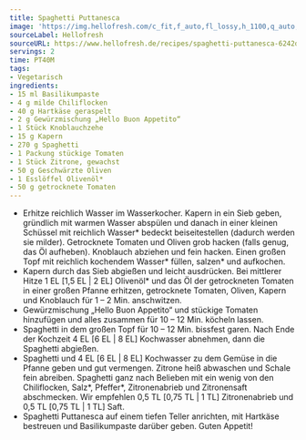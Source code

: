 ```yaml
---
title: Spaghetti Puttanesca
image: 'https://img.hellofresh.com/c_fit,f_auto,fl_lossy,h_1100,q_auto,w_2600/hellofresh_s3/image/spaghetti-puttanesca-89e8fd78.jpg'
sourceLabel: Hellofresh
sourceURL: https://www.hellofresh.de/recipes/spaghetti-puttanesca-6242da3b2f06572ae36dcc7f
servings: 2
time: PT40M
tags:
- Vegetarisch
ingredients:
- 15 ml Basilikumpaste
- 4 g milde Chiliflocken
- 40 g Hartkäse geraspelt
- 2 g Gewürzmischung „Hello Buon Appetito“
- 1 Stück Knoblauchzehe
- 15 g Kapern
- 270 g Spaghetti
- 1 Packung stückige Tomaten
- 1 Stück Zitrone, gewachst
- 50 g Geschwärzte Oliven
- 1 Esslöffel Olivenöl*
- 50 g getrocknete Tomaten
---
```


- Erhitze reichlich Wasser im Wasserkocher.  Kapern in ein Sieb geben, gründlich mit warmen Wasser abspülen und danach in einer kleinen Schüssel mit reichlich Wasser\* bedeckt beiseitestellen (dadurch werden sie milder).  Getrocknete Tomaten und Oliven grob hacken (falls genug, das Öl aufheben).  Knoblauch abziehen und fein hacken.  Einen großen Topf mit reichlich kochendem Wasser\* füllen, salzen\* und aufkochen.
- Kapern durch das Sieb abgießen und leicht ausdrücken.  Bei mittlerer Hitze 1 EL [1,5 EL | 2 EL] Olivenöl\* und das Öl der getrockneten Tomaten in einer großen Pfanne erhitzen, getrocknete Tomaten, Oliven, Kapern und Knoblauch für 1 – 2 Min. anschwitzen.
- Gewürzmischung „Hello Buon Appetito“ und stückige Tomaten hinzufügen und alles zusammen für 10 – 12 Min. köcheln lassen.
- Spaghetti in dem großen Topf für 10 – 12 Min. bissfest garen. Nach Ende der Kochzeit 4 EL [6 EL | 8 EL] Kochwasser abnehmen, dann die Spaghetti abgießen.
- Spaghetti und 4 EL [6 EL | 8 EL] Kochwasser zu dem Gemüse in die Pfanne geben und gut vermengen.  Zitrone heiß abwaschen und Schale fein abreiben.  Spaghetti ganz nach Belieben mit ein wenig von den Chiliflocken, Salz\*, Pfeffer\*, Zitronenabrieb und Zitronensaft abschmecken. Wir empfehlen 0,5 TL [0,75 TL | 1 TL] Zitronenabrieb und 0,5 TL [0,75 TL | 1 TL] Saft.
- Spaghetti Puttanesca auf einem tiefen Teller anrichten, mit Hartkäse bestreuen und Basilikumpaste darüber geben.  Guten Appetit!
